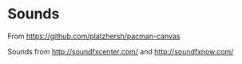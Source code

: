 # Sounds

From https://github.com/platzhersh/pacman-canvas

Sounds from http://soundfxcenter.com/ and http://soundfxnow.com/

